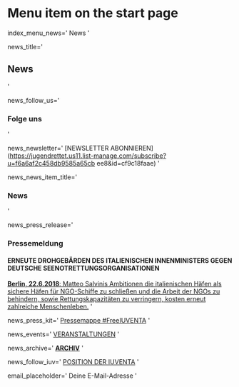 # Menu item on the start page
index_menu_news='
News
'

news_title='
## News
'

news_follow_us='
### Folge uns
'

news_newsletter='
[NEWSLETTER ABONNIEREN](https://jugendrettet.us11.list-manage.com/subscribe?u=f6a6af2c458db9585a65cb
ee8&id=cf9c18faae)
'

news_news_item_title='
### News
'

news_press_release='
### Pressemeldung

#### ERNEUTE DROHGEBÄRDEN DES ITALIENISCHEN INNENMINISTERS GEGEN DEUTSCHE SEENOTRETTUNGSORGANISATIONEN

[**Berlin, 22.6.2018**: Matteo Salvinis Ambitionen die italienischen Häfen als sichere Häfen für NGO-Schiffe zu schließen und die Arbeit der NGOs zu behindern, sowie Rettungskapazitäten zu verringern, kosten erneut zahlreiche Menschenleben.](../f/files/JR_PM_20180622_GER.pdf) 
'

news_press_kit='
[Pressemappe #FreeIUVENTA](./press)
'

news_events='
[VERANSTALTUNGEN](https://www.facebook.com/pg/JugendRettet/events/)
'

news_archive='
**[ARCHIV](./archive)**
'

news_follow_iuv='
[POSITION DER IUVENTA](./mission#current)
'

email_placeholder='
Deine E-Mail-Adresse
'
